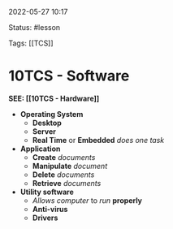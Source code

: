 2022-05-27 10:17

Status: #lesson 

Tags: [[TCS]]

# 10TCS - Software
**SEE: [[10TCS - Hardware]]**
- **Operating System**
	- **Desktop**
	- **Server**
	- **Real Time** or **Embedded** *does one task*
- **Application**
	- **Create** *documents*
	- **Manipulate** *document*
	- **Delete** *documents*
	- **Retrieve** *documents*
- **Utility software**
	- *Allows computer* to *run* **properly**
	- **Anti-virus**
	- **Drivers**